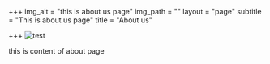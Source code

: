 +++
img_alt = "this is about us page"
img_path = ""
layout = "page"
subtitle = "This is  about us page"
title = "About us"

+++
![](/images/intro.jpg "test")

this is content of about page